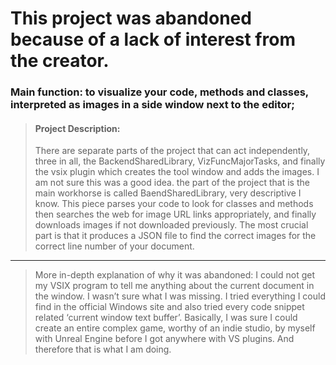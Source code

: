 # This project was abandoned because of a lack of interest from the creator.
### Main function: to visualize your code, methods and classes,  interpreted as images in a side window next to the editor;

>#### Project Description:
>There are separate parts of the project that can act independently,
three in all, the BackendSharedLibrary, VizFuncMajorTasks, and finally the vsix plugin which creates the tool window and adds the images.
I am not sure this was a good idea.
the part of the project that is the main workhorse is called BaendSharedLibrary, very descriptive I know.
This piece parses your code to look for classes and methods then searches the web for image URL links appropriately,
and finally downloads images if not downloaded previously. The most crucial part is that it produces a JSON file
to find the correct images for the correct line number of your document.


--------
>More in-depth explanation of why it was abandoned:
>I could not get my VSIX program to tell me anything about the current document in the window. I wasn’t sure what I was missing. I tried everything I could find in the official Windows site and also tried every code snippet related ‘current window text buffer’. Basically, I was sure I could create an entire complex game, worthy of an indie studio, by myself with Unreal Engine before I got anywhere with VS plugins. And therefore that is what I am doing.
